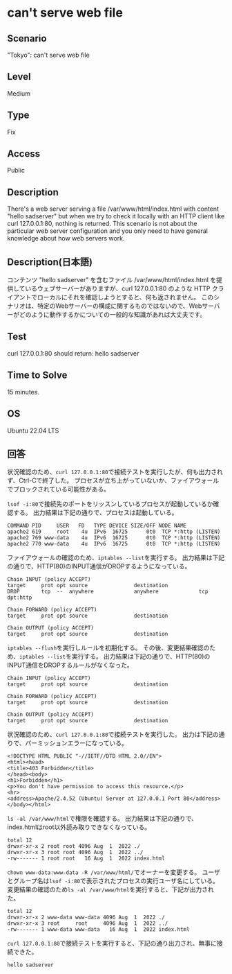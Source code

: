 # can't serve web file


## Scenario
"Tokyo": can't serve web file


## Level
Medium


## Type
Fix

## Access
Public


## Description
There's a web server serving a file /var/www/html/index.html with content "hello sadserver" but when we try to check it locally with an HTTP client like curl 127.0.0.1:80, nothing is returned.
This scenario is not about the particular web server configuration and you only need to have general knowledge about how web servers work.


## Description(日本語)
コンテンツ "hello sadserver" を含むファイル /var/www/html/index.html を提供しているウェブサーバーがありますが、curl 127.0.0.1:80 のような HTTP クライアントでローカルにそれを確認しようとすると、何も返されません。
このシナリオは、特定のWebサーバーの構成に関するものではないので、Webサーバーがどのように動作するかについての一般的な知識があれば大丈夫です。


## Test
curl 127.0.0.1:80 should return: hello sadserver


## Time to Solve
15 minutes.


## OS
Ubuntu 22.04 LTS


## 回答

状況確認のため、```curl 127.0.0.1:80```で接続テストを実行したが、何も出力されず、Ctrl-Cで終了した。
プロセスが立ち上がっていないか、ファイアウォールでブロックされている可能性がある。

```lsof -i:80```で接続先のポートをリッスンしているプロセスが起動しているか確認する。
出力結果は下記の通りで、プロセスは起動している。
```
COMMAND PID     USER   FD   TYPE DEVICE SIZE/OFF NODE NAME
apache2 619     root    4u  IPv6  16725      0t0  TCP *:http (LISTEN)
apache2 769 www-data    4u  IPv6  16725      0t0  TCP *:http (LISTEN)
apache2 770 www-data    4u  IPv6  16725      0t0  TCP *:http (LISTEN)
```

ファイアウォールの確認のため、```iptables --list```を実行する。
出力結果は下記の通りで、HTTP(80)のINPUT通信がDROPするようになっている。
```
Chain INPUT (policy ACCEPT)
target     prot opt source               destination
DROP       tcp  --  anywhere             anywhere             tcp dpt:http

Chain FORWARD (policy ACCEPT)
target     prot opt source               destination

Chain OUTPUT (policy ACCEPT)
target     prot opt source               destination
```

```iptables --flush```を実行しルールを初期化する。
その後、変更結果確認のため、```iptables --list```を実行する。
出力結果は下記の通りで、HTTP(80)のINPUT通信をDROPするルールがなくなった。
```
Chain INPUT (policy ACCEPT)
target     prot opt source               destination

Chain FORWARD (policy ACCEPT)
target     prot opt source               destination

Chain OUTPUT (policy ACCEPT)
target     prot opt source               destination
```

状況確認のため、```curl 127.0.0.1:80```で接続テストを実行した。
出力は下記の通りで、パーミッションエラーになっている。
```
<!DOCTYPE HTML PUBLIC "-//IETF//DTD HTML 2.0//EN">
<html><head>
<title>403 Forbidden</title>
</head><body>
<h1>Forbidden</h1>
<p>You don't have permission to access this resource.</p>
<hr>
<address>Apache/2.4.52 (Ubuntu) Server at 127.0.0.1 Port 80</address>
</body></html>
```


```ls -al /var/www/html```で権限を確認する。
出力結果は下記の通りで、index.htmlはroot以外読み取りできなくなっている。
```
total 12
drwxr-xr-x 2 root root 4096 Aug  1  2022 ./
drwxr-xr-x 3 root root 4096 Aug  1  2022 ../
-rw------- 1 root root   16 Aug  1  2022 index.html
```

```chown www-data:www-data -R /var/www/html/```でオーナーを変更する。
ユーザとグループ名は```lsof -i:80```で表示されたプロセスの実行ユーザ名にしている。
変更結果の確認のため```ls -al /var/www/html```を実行すると、下記が出力された。
```
total 12
drwxr-xr-x 2 www-data www-data 4096 Aug  1  2022 ./
drwxr-xr-x 3 root     root     4096 Aug  1  2022 ../
-rw------- 1 www-data www-data   16 Aug  1  2022 index.html
```

```curl 127.0.0.1:80```で接続テストを実行すると、下記の通り出力され、無事に接続できた。
```
hello sadserver
```
